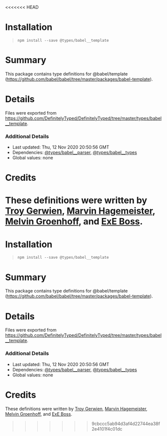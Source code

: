 <<<<<<< HEAD
# Installation
> `npm install --save @types/babel__template`

# Summary
This package contains type definitions for @babel/template (https://github.com/babel/babel/tree/master/packages/babel-template).

# Details
Files were exported from https://github.com/DefinitelyTyped/DefinitelyTyped/tree/master/types/babel__template.

### Additional Details
 * Last updated: Thu, 12 Nov 2020 20:50:56 GMT
 * Dependencies: [@types/babel__parser](https://npmjs.com/package/@types/babel__parser), [@types/babel__types](https://npmjs.com/package/@types/babel__types)
 * Global values: none

# Credits
These definitions were written by [Troy Gerwien](https://github.com/yortus), [Marvin Hagemeister](https://github.com/marvinhagemeister), [Melvin Groenhoff](https://github.com/mgroenhoff), and [ExE Boss](https://github.com/ExE-Boss).
=======
# Installation
> `npm install --save @types/babel__template`

# Summary
This package contains type definitions for @babel/template (https://github.com/babel/babel/tree/master/packages/babel-template).

# Details
Files were exported from https://github.com/DefinitelyTyped/DefinitelyTyped/tree/master/types/babel__template.

### Additional Details
 * Last updated: Thu, 12 Nov 2020 20:50:56 GMT
 * Dependencies: [@types/babel__parser](https://npmjs.com/package/@types/babel__parser), [@types/babel__types](https://npmjs.com/package/@types/babel__types)
 * Global values: none

# Credits
These definitions were written by [Troy Gerwien](https://github.com/yortus), [Marvin Hagemeister](https://github.com/marvinhagemeister), [Melvin Groenhoff](https://github.com/mgroenhoff), and [ExE Boss](https://github.com/ExE-Boss).
>>>>>>> 9cbccc5ab94d3af4d22744ea38f2e4101f4c01dc
